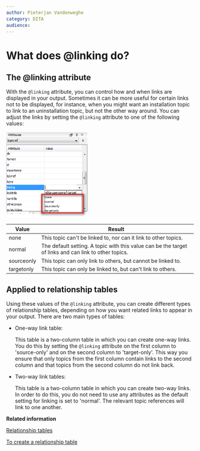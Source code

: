 ```yaml
---
author: Pieterjan Vandenweghe
category: DITA
audience: 
---
```


# What does @linking do?

## The @linking attribute

With the `@linking` attribute, you can control how and when links are displayed in your output. Sometimes it can be more useful for certain links not to be displayed, for instance, when you might want an installation topic to link to an uninstallation topic, but not the other way around. You can adjust the links by setting the `@linking` attribute to one of the following values:

![](../_media/graphics/Linking_attribute.PNG)

|Value|Result|
|-----|------|
|none|This topic can't be linked to, nor can it link to other topics.|
|normal|The default setting. A topic with this value can be the target of links and can link to other topics.|
|sourceonly|This topic can only link to others, but cannot be linked to.|
|targetonly|This topic can only be linked to, but can't link to others.|

## Applied to relationship tables

Using these values of the `@linking` attribute, you can create different types of relationship tables, depending on how you want related links to appear in your output. There are two main types of tables:

-   One-way link table:

    This table is a two-column table in which you can create one-way links. You do this by setting the `@linking` attribute on the first column to 'source-only' and on the second column to 'target-only'. This way you ensure that only topics from the first column contain links to the second column and that topics from the second column do not link back.

-   Two-way link tables:

    This table is a two-column table in which you can create two-way links. In order to do this, you do not need to use any attributes as the default setting for linking is set to 'normal'. The relevant topic references will link to one another.


**Related information**  


[Relationship tables](co_including_reltable.md)

[To create a relationship table](ta_to_create_a_reltable.md)

